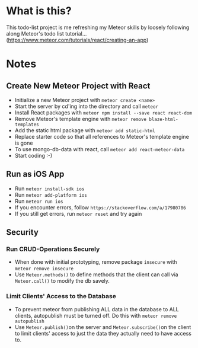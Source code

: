 # What is this?

This todo-list project is me refreshing my Meteor skills by loosely following along Meteor's todo list tutorial... (https://www.meteor.com/tutorials/react/creating-an-app)

# Notes

## Create New Meteor Project with React

- Initialize a new Meteor project with `meteor create <name>`
- Start the server by cd'ing into the directory and call `meteor`
- Install React packages with `meteor npm install --save react react-dom`
- Remove Meteor's template engine with `meteor remove blaze-html-templates`
- Add the static html package with `meteor add static-html`
- Replace starter code so that all references to Meteor's template engine is gone
- To use mongo-db-data with react, call `meteor add react-meteor-data`
- Start coding :-)

## Run as iOS App

- Run `meteor install-sdk ios`
- Run `meteor add-platform ios`
- Run `meteor run ios`
- If you encounter errors, follow `https://stackoverflow.com/a/17980786`
- If you still get errors, run `meteor reset` and try again

## Security

### Run CRUD-Operations Securely

- When done with initial prototyping, remove package `insecure` with `meteor remove insecure`
- Use `Meteor.methods()` to define methods that the client can call via `Meteor.call()` to modify the db savely.

### Limit Clients' Access to the Database

- To prevent meteor from publishing ALL data in the database to ALL clients, autopublish must be turned off. Do this with `meteor remove autopublish`
- Use `Meteor.publish()`on the server and `Meteor.subscribe()`on the client to limit clients' access to just the data they actually need to have access to.

